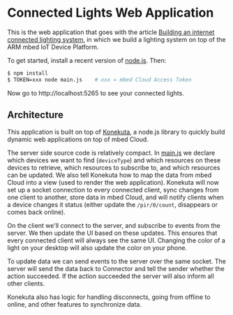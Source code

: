 # Connected Lights Web Application

This is the web application that goes with the article [Building an internet connected lighting system](https://docs.mbed.com/docs/building-an-internet-connected-lighting-system/en/latest/), in which we build a lighting system on top of the ARM mbed IoT Device Platform.

To get started, install a recent version of [node.js](https://nodejs.org/en/). Then:

```bash
$ npm install
$ TOKEN=xxx node main.js    # xxx = mbed Cloud Access Token
```

Now go to http://localhost:5265 to see your connected lights.

## Architecture

This application is built on top of [Konekuta](https://github.com/armmbed/konekuta), a node.js library to quickly build dynamic web applications on top of mbed Cloud.

The server side source code is relatively compact. In [main.js](main.js) we declare which devices we want to find (`deviceType`) and which resources on these devices to retrieve, which resources to subscribe to, and which resources can be updated. We also tell Konekuta how to map the data from mbed Cloud into a view (used to render the web application). Konekuta will now set up a socket connection to every connected client, sync changes from one client to another, store data in mbed Cloud, and will notify clients when a device changes it status (either update the `/pir/0/count`, disappears or comes back online).

On the client we'll connect to the server, and subscribe to events from the server. We then update the UI based on these updates. This ensures that every connected client will always see the same UI. Changing the color of a light on your desktop will also update the color on your phone.

To update data we can send events to the server over the same socket. The server will send the data back to Connector and tell the sender whether the action succeeded. If the action succeeded the server will also inform all other clients.

Konekuta also has logic for handling disconnects, going from offline to online, and other features to synchronize data.
